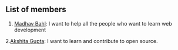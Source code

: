 ## List of members

1. [Madhav Bahl](https://github.com/MadhavBahlMD): I want to help all the people who want to learn web development

2.[Akshita Gupta](https://github.com/akshitagupta15june): I want to learn and contribute to open source.

